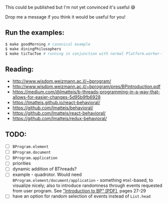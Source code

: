 This could be published but I'm not yet convinced it's useful :sweat_smile:

Drop me a message if you think it would be useful for you!

## Run the examples:

```bash
$ make goodMorning # canonical example
$ make diningPhilosophers
$ make ticTacToe # running in conjunction with normal Platform.worker-like app!
```

## Reading:

- http://www.wisdom.weizmann.ac.il/~bprogram/
- http://www.wisdom.weizmann.ac.il/~bprogram/pres/BPintroduction.pdf
- https://medium.com/@lmatteis/b-threads-programming-in-a-way-that-allows-for-easier-changes-5d95b9fb6928 
- https://lmatteis.github.io/react-behavioral/
- https://github.com/lmatteis/behavioral/
- https://github.com/lmatteis/react-behavioral/
- https://github.com/lmatteis/redux-behavioral/

## TODO:

- [ ] `BProgram.element`
- [ ] `BProgram.document`
- [ ] `BProgram.application`
- [ ] priorities
- [ ] dynamic addition of BThreads?
- [ ] example - quadrotor. Would need `BProgram.element/document/application` - something `Html`-based, to visualize nicely; also to introduce randomness through events requested from user program. See ["Introduction to BP" [PDF]](http://www.wisdom.weizmann.ac.il/~bprogram/pres/BPintroduction.pdf), pages 27-29
- [ ] have an option for random selection of events instead of `List.head`
